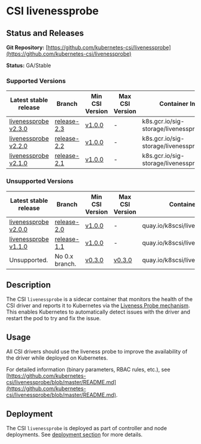 # CSI livenessprobe

## Status and Releases

**Git Repository:** [https://github.com/kubernetes-csi/livenessprobe](https://github.com/kubernetes-csi/livenessprobe)

**Status:** GA/Stable

### Supported Versions

Latest stable release | Branch | Min CSI Version | Max CSI Version | Container Image | [Min K8s Version](kubernetes-compatibility.md#minimum-version) | [Max K8s Version](kubernetes-compatibility.md#maximum-version) |
--|--|--|--|--|--|--
[livenessprobe v2.3.0](https://github.com/kubernetes-csi/livenessprobe/releases/tag/v2.3.0) | [release-2.3](https://github.com/kubernetes-csi/livenessprobe/tree/release-2.3) | [v1.0.0](https://github.com/container-storage-interface/spec/releases/tag/v1.0.0) |-| k8s.gcr.io/sig-storage/livenessprobe:v2.3.0 | v1.13 | -
[livenessprobe v2.2.0](https://github.com/kubernetes-csi/livenessprobe/releases/tag/v2.2.0) | [release-2.2](https://github.com/kubernetes-csi/livenessprobe/tree/release-2.2) | [v1.0.0](https://github.com/container-storage-interface/spec/releases/tag/v1.0.0) |-| k8s.gcr.io/sig-storage/livenessprobe:v2.2.0 | v1.13 | -
[livenessprobe v2.1.0](https://github.com/kubernetes-csi/livenessprobe/releases/tag/v2.1.0) | [release-2.1](https://github.com/kubernetes-csi/livenessprobe/tree/release-2.1) | [v1.0.0](https://github.com/container-storage-interface/spec/releases/tag/v1.0.0) |-| k8s.gcr.io/sig-storage/livenessprobe:v2.1.0 | v1.13 | -

### Unsupported Versions

Latest stable release | Branch | Min CSI Version | Max CSI Version | Container Image | [Min K8s Version](kubernetes-compatibility.md#minimum-version) | [Max K8s Version](kubernetes-compatibility.md#maximum-version) |
--|--|--|--|--|--|--
[livenessprobe v2.0.0](https://github.com/kubernetes-csi/livenessprobe/releases/tag/v2.0.0) | [release-2.0](https://github.com/kubernetes-csi/livenessprobe/tree/release-2.0) | [v1.0.0](https://github.com/container-storage-interface/spec/releases/tag/v1.0.0) |-| quay.io/k8scsi/livenessprobe:v2.0.0 | v1.13 | -
[livenessprobe v1.1.0](https://github.com/kubernetes-csi/livenessprobe/releases/tag/v1.1.0) | [release-1.1](https://github.com/kubernetes-csi/livenessprobe/tree/release-1.1) | [v1.0.0](https://github.com/container-storage-interface/spec/releases/tag/v1.0.0) | -|quay.io/k8scsi/livenessprobe:v1.1.0 | v1.13 | -
Unsupported. | No 0.x branch. | [v0.3.0](https://github.com/container-storage-interface/spec/releases/tag/v0.3.0) |[v0.3.0](https://github.com/container-storage-interface/spec/releases/tag/v0.3.0)| quay.io/k8scsi/livenessprobe:v0.4.1 | v1.10 | v1.16

## Description

The CSI `livenessprobe` is a sidecar container that monitors the health of the CSI driver and reports it to Kubernetes via the [Liveness Probe mechanism](https://kubernetes.io/docs/tasks/configure-pod-container/configure-liveness-readiness-probes/). This enables Kubernetes to automatically detect issues with the driver and restart the pod to try and fix the issue.

## Usage

All CSI drivers should use the liveness probe to improve the availability of the driver while deployed on Kubernetes.

For detailed information (binary parameters, RBAC rules, etc.), see [https://github.com/kubernetes-csi/livenessprobe/blob/master/README.md](https://github.com/kubernetes-csi/livenessprobe/blob/master/README.md).

## Deployment

The CSI `livenessprobe` is deployed as part of controller and node deployments. See [deployment section](deploying.md) for more details.
